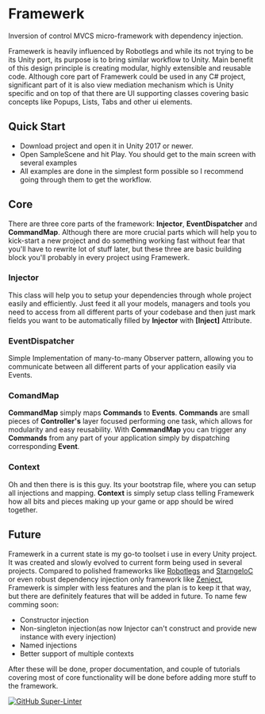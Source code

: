 # Framewerk

Inversion of control MVCS micro-framework with dependency injection.

Framewerk is heavily influenced by Robotlegs and while its not trying to be its Unity port, its purpose is to bring similar workflow to Unity. 
Main benefit of this design principle is creating modular, highly extensible and reusable code.
Although core part of Framewerk could be used in any C# project, significant part of it is also view mediation mechanism which is Unity specific
and on top of that there are UI supporting classes covering basic concepts like Popups, Lists, Tabs and other ui elements.

## Quick Start

 - Download project and open it in Unity 2017 or newer.
 - Open SampleScene and hit Play. You should get to the main screen with several examples 
 - All examples are done in the simplest form possible so I recommend going through them to get the workflow.
 
## Core
There are three core parts of the framework: **Injector**, **EventDispatcher** and **CommandMap**. 
Although there are more crucial parts which will help you to kick-start a new project and do something working fast without fear that you'll have to rewrite lot of stuff later, but these three are basic building block you'll probably in every project using Framewerk.
  
### Injector
This class will help you to setup your dependencies through whole project easily and efficiently.
Just feed it all your models, managers and tools you need to access from all different parts of your codebase and then just mark fields you want to be automatically filled by **Injector** with **[Inject]** Attribute.
  
### EventDispatcher
Simple Implementation of many-to-many Observer pattern, allowing you to communicate between all different parts of your application easily via Events.

### ComandMap
**CommandMap** simply maps **Commands** to **Events**. **Commands** are small pieces of **Controller's** layer focused performing one task, which allows for modularity and easy reusability.
With  **CommandMap** you can trigger any **Commands** from any part of your application simply by dispatching corresponding **Event**.

### Context
Oh and then there is is this guy. Its your bootstrap file, where you can setup all injections and mapping.
**Context** is simply setup class telling Framewerk how all bits and pieces making up your game or app should be wired together.

## Future
Framewerk in a current state is my go-to toolset i use in every Unity project. It was created and slowly evolved to current form being used in several projects.
Compared to polished frameworks like [Robotlegs](https://github.com/robotlegs/robotlegs-framework) and [StarngeIoC](http://strangeioc.github.io/strangeioc/) or even robust dependency injection only framework like [Zenject](https://github.com/svermeulen/Zenject), 
Framewerk is simpler with less features and the plan is to keep it that way, but there are definitely features that will be added in future. To name few comming soon:

- Constructor injection
- Non-singleton injection(as now Injector can't construct and provide new instance with every injection)
- Named injections
- Better support of multiple contexts

After these will be done, proper documentation, and couple of tutorials covering most of core functionality will be done before adding more stuff to the framework.

[![GitHub Super-Linter](https://github.com/dyskotron/Framewerk/workflows/Lint%20Code%20Base/badge.svg)](https://github.com/marketplace/actions/super-linter)
